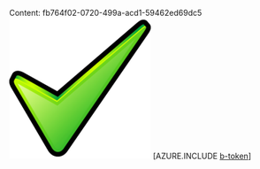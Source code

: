 Content: fb764f02-0720-499a-acd1-59462ed69dc5![image](e5a46b30-3d5b-4674-83de-adc6c93ebc2a.png)
[AZURE.INCLUDE [b-token](901d8f93-87bc-47cc-a1fc-b8e21ae8d3ec.md)]
